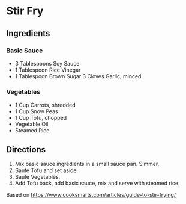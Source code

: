 # Stir Fry

## Ingredients
### Basic Sauce
* 3 Tablespoons Soy Sauce
* 1 Tablespoon Rice Vinegar 
* 1 Tablespoon Brown Sugar
3 Cloves Garlic, minced 

### Vegetables 
* 1 Cup Carrots, shredded 
* 1 Cup Snow Peas
* 1 Cup Tofu, chopped
* Vegetable Oil
* Steamed Rice

## Directions
1. Mix basic sauce ingredients in a small sauce pan. Simmer. 
2. Sauté Tofu and set aside.
3. Sauté Vegetables.
4. Add Tofu back, add basic sauce, mix and serve with steamed rice. 

Based on https://www.cooksmarts.com/articles/guide-to-stir-frying/
